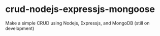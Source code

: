 ﻿# crud-nodejs-expressjs-mongoose
 
Make a simple CRUD using Nodejs, Expressjs, and MongoDB (still on development)

